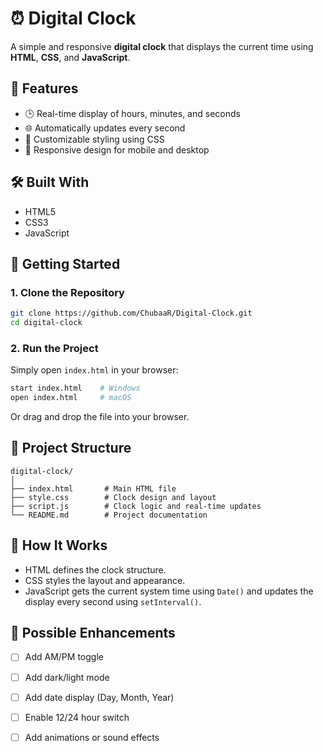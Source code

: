 # ⏰ Digital Clock

A simple and responsive **digital clock** that displays the current time using **HTML**, **CSS**, and **JavaScript**.


## 🎯 Features

- 🕒 Real-time display of hours, minutes, and seconds
- 🌐 Automatically updates every second
- 🎨 Customizable styling using CSS
- 📱 Responsive design for mobile and desktop

## 🛠️ Built With

- HTML5
- CSS3
- JavaScript

## 🚀 Getting Started

### 1. Clone the Repository

```bash
git clone https://github.com/ChubaaR/Digital-Clock.git
cd digital-clock
```

### 2. Run the Project

Simply open `index.html` in your browser:

```bash
start index.html    # Windows
open index.html     # macOS
```

Or drag and drop the file into your browser.

## 📁 Project Structure

```
digital-clock/
│
├── index.html       # Main HTML file
├── style.css        # Clock design and layout
├── script.js        # Clock logic and real-time updates
└── README.md        # Project documentation
```

## 🧠 How It Works

- HTML defines the clock structure.
- CSS styles the layout and appearance.
- JavaScript gets the current system time using `Date()` and updates the display every second using `setInterval()`.

## 🚧 Possible Enhancements

- [ ] Add AM/PM toggle
- [ ] Add dark/light mode
- [ ] Add date display (Day, Month, Year)
- [ ] Enable 12/24 hour switch
- [ ] Add animations or sound effects


